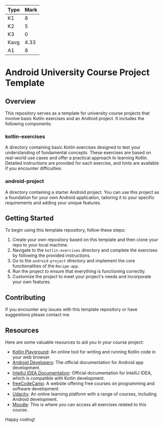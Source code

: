 | Type  | Mark |
| ------------- | ------------- |
| K1  | 8  |
| K2  | 5  |
| K3  | 0  |
| Kavg  | 4.33  |
| A1  | 8  |


# Android University Course Project Template

## Overview
This repository serves as a template for university course projects that involve basic Kotlin exercises and an Android project. It includes the following components:

### kotlin-exercises
A directory containing basic Kotlin exercises designed to test your understanding of fundamental concepts. These exercises are based on real-world use cases and offer a practical approach to learning Kotlin. Detailed instructions are provided for each exercise, and hints are available if you encounter difficulties.

### android-project
A directory containing a starter Android project. You can use this project as a foundation for your own Android application, tailoring it to your specific requirements and adding your unique features.

## Getting Started
To begin using this template repository, follow these steps:

1. Create your own repository based on this template and then clone your repo to your local machine.
2. Navigate to the `kotlin-exercises` directory and complete the exercises by following the provided instructions.
3. Go to the `android-project` directory and implement the core functionalities of the `Recipe-app`.
4. Run the project to ensure that everything is functioning correctly.
5. Customize the project to meet your project's needs and incorporate your own features.

## Contributing
If you encounter any issues with this template repository or have suggestions please contact me.

## Resources
Here are some valuable resources to aid you in your course project:

- [Kotlin Playground](https://play.kotlinlang.org/): An online tool for writing and running Kotlin code in your web browser.
- [Android Developers](https://developer.android.com/): The official documentation for Android app development.
- [IntelliJ IDEA Documentation](https://www.jetbrains.com/idea/documentation/): Official documentation for IntelliJ IDEA, which is compatible with Kotlin development.
- [freeCodeCamp](https://www.freecodecamp.org/): A website offering free courses on programming and software development.
- [Udacity](https://www.udacity.com/): An online learning platform with a range of courses, including Android development.
- [Moodle](https://moodle.ms.sapientia.ro/course/view.php?id=119):  This is where you can access all exercises related to this course.

Happy coding!
